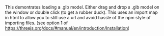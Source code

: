 This demontrates loading a .glb model. Either drag and drop a .glb model on the window or double click (to get a rubber duck).  This uses an import map in html to allow you to still use a url and avoid hassle of the npm style of importing files. (see option 1 of https://threejs.org/docs/#manual/en/introduction/Installation)
